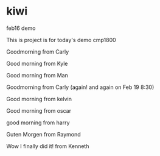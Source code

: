 
# kiwi
feb16 demo

This is project is for today's demo cmp1800

Goodmorning from Carly

Good morning from Kyle

Good morning from Man

Goodmorning from Carly (again! and again on Feb 19 8:30)

Good morning from kelvin

Good morning from oscar

good morning from harry

Guten Morgen from Raymond

Wow I finally did it! from Kenneth


